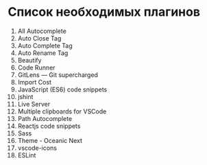 # Список необходимых плагинов

1.	All Autocomplete
1.	Auto Close Tag
1.	Auto Complete Tag
1.	Auto Rename Tag
1.	Beautify
1.	Code Runner
1.	GitLens — Git supercharged
1.	Import Cost
1.	JavaScript (ES6) code snippets
1.	jshint
1.	Live Server
1.	Multiple clipboards for VSCode
1.	Path Autocomplete
1.	Reactjs code snippets
1.	Sass
1.	Theme - Oceanic Next
1.	vscode-icons
1.	ESLint